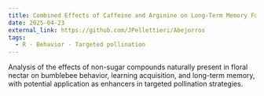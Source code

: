 ```yaml
---
title: Combined Effects of Caffeine and Arginine on Long-Term Memory Formation in the Native Bumblebee Bombus pauloensis
date: 2025-04-23
external_link: https://github.com/JPellettieri/Abejorros
tags:
  - R - Behavior - Targeted pollination
---
```

Analysis of the effects of non-sugar compounds naturally present in floral nectar on bumblebee behavior, learning acquisition, and long-term memory, with potential application as enhancers in targeted pollination strategies. 

